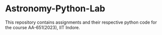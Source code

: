 # Astronomy-Python-Lab
This repository contains assignments and their respective python code for the course AA-651(2023), IIT Indore.
